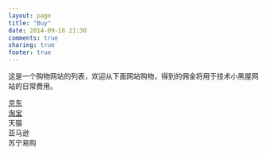 ```yaml
---
layout: page
title: "Buy"
date: 2014-09-16 21:30
comments: true
sharing: true
footer: true
---
```


<script src="http://7jpncc.com1.z0.glb.clouddn.com/masonry.pkgd.min.js"></script>
<link href="http://1.toolite.sinaapp.com/css/buy.css" media="screen, projection" rel="stylesheet" type="text/css">

<script type="text/javascript">
	function getJDRefer() {
		return 'http://union.click.jd.com/jdc?e=&p=AyIPZRprFDJWWA1FBCVbV0IUEEULRFRBSkAOClBMW0srBhVrRnsmXzh2ek4DNmFSHVdNcy1bHRkOIgVTE1gTAhEGVCtZFwISDlEbWhAyImYnKxB7AyIFUxNYEwMQBVUrWxAGEw9TGlwXChYCVitc&t=W1dCFBBFC0RUQUpADgpQTFtL';
	}

	function getTaobaoRefer() {
		var refer;
		if (isDesktop()) {
			refer = 'http://temai.taobao.com?pid=mm_58471937_7778195_46364959';
		} else {
			refer = 'http://ai.m.taobao.com?pid=mm_58471937_7778195_46364959';
		}
		return refer;
	}

	function getTmallRefer() {
		var refer;
		//Expire 2016-12-31
		if (isDesktop()) {
			refer = 'http://s.click.taobao.com/t?e=m%3D2%26s%3Dc%2Fi2s6ZzCnQcQipKwQzePCperVdZeJviK7Vc7tFgwiFRAdhuF14FMaCU3YgAWZ9Nlovu%2FCElQOtvRUYbRlHU7OsSDvD9jGaL5ryjCDjdIrGqeD%2F1CltTpqUuZxIcp9pfUIgVEmFmgnbDX0%2BHH2IEVa7A5ve%2FEYDnFveQ9Ld2jopwTqWNBsAwm%2BIKl4JSR4lzxgxdTc00KD8%3D';
		} else {
			refer = 'http://s.click.taobao.com/t?e=m%3D2%26s%3D4zV5JGoYX8ccQipKwQzePCperVdZeJviK7Vc7tFgwiFRAdhuF14FMe4x4tf9rpoqlovu%2FCElQOtvRUYbRlHU7OsSDvD9jGaL5ryjCDjdIrGqeD%2F1CltTpqUuZxIcp9pfUIgVEmFmgnbDX0%2BHH2IEVa7A5ve%2FEYDnFveQ9Ld2jopwTqWNBsAwm%2BIKl4JSR4lzxgxdTc00KD8%3D';
		}
		return refer;
	}

	function getAmazonRefer() {
		return 'http://www.amazon.cn/?_encoding=UTF8&camp=536&creative=3200&linkCode=ur2&tag=droidyue-23';
	}
	
	function getSuningRefer() {
		return 'https://sucs.suning.com/visitor.htm?userId=7015177&webSiteId=0&adInfoId=0&adBookId=0&channel=14&vistURL=http://chaoshi.suning.com/';
	}
</script>

这是一个购物网站的列表，欢迎从下面网站购物，得到的佣金将用于技术小黑屋网站的日常费用。<br/>

<div id="masonry"> <!-- Masonry container element-->
	<div class="masonry-sizer"></div> <!-- Width of .masonry-sizer used for columnWidth-->
	<div class="masonry-item jd"><a id="jd_link" href="">京东</a></div> <!-- .masonry-item used for itemSelector-->
	<div class="masonry-item masonry-item-height3 taobao"><a id="taobao_link" href="">淘宝</a></div>
	<div class="masonry-item masonry-item-height2 tmall"><a id="tmall_link">天猫</a></div>
	<div class="masonry-item masonry-item-height3 amazon"><a id="amazon_link">亚马逊</a></div>
	<div class="masonry-item masonry-item-height3 suning"><a id="suning_link">苏宁易购</a></div>


</div>

<script type="text/javascript">
$(document).ready(function(){
	var $masonry = $('#masonry').masonry({ // Initialize with jQuery
		itemSelector: '.masonry-item',
		columnWidth: '.masonry-sizer',
		percentPosition: true // Set to true for fluid layout and responsive design
	});
	$masonry.on('click', '.masonry-item', function(){
		console.info($(this));
		//$(this).toggleClass('masonry-item-enlarged');
		//$masonry.masonry(); // Re-initialize Masonry
	});
});

function addLinkHref(elementId, href) {
	var e = document.getElementById(elementId);
	if (e) {
		e.href = href;
	}
}

addLinkHref('jd_link', getJDRefer());
addLinkHref('taobao_link', getTaobaoRefer());
addLinkHref('tmall_link', getTmallRefer());
addLinkHref('amazon_link', getAmazonRefer());
addLinkHref('suning_link', getSuningRefer());
</script>





<script type="text/javascript">var jd_union_unid="331185104",jd_ad_ids="506:6",jd_union_pid="CNCfieOdKhDQ9/WdARoAINHT7LQBKgA=";var jd_width=760;var jd_height=90;var jd_union_euid="";var p="ABQPVhxdEQAVNwpfBkgyTUMIRmtKRk9aZV8ETVxNNwpfBkgyR2YKWi1dVFpkIhglQlBHBVVfA3VWcgtZK1kTChEBVRhaFDIQBVUbUhECEwJlKwRRX083HnVaJV1WWggrWxAGEgdUG14UChEFVyta";</script><script type="text/javascript" charset="utf-8" src="http://u.x.jd.com/static/js/auto.js"></script>
<a data-type="3" data-tmpl="800x90" data-tmplid="195" data-rd="2" data-style="2" data-border="1" href="#"></a>
